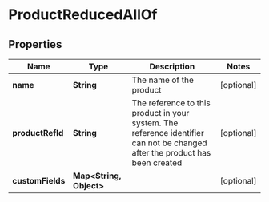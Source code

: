 

# ProductReducedAllOf


## Properties

Name | Type | Description | Notes
------------ | ------------- | ------------- | -------------
**name** | **String** | The name of the product |  [optional]
**productRefId** | **String** | The reference to this product in your system. The reference identifier can not be changed after the product has been created |  [optional]
**customFields** | **Map&lt;String, Object&gt;** |  |  [optional]



